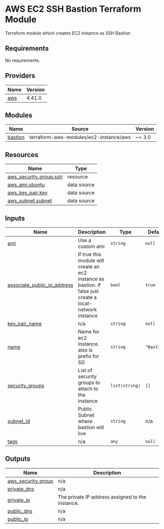 # AWS EC2 SSH Bastion Terraform Module
Terraform module which creates EC2 instance as SSH Bastion

## Requirements

No requirements.

## Providers

| Name | Version |
|------|---------|
| <a name="provider_aws"></a> [aws](#provider\_aws) | 4.41.0 |

## Modules

| Name | Source | Version |
|------|--------|---------|
| <a name="module_bastion"></a> [bastion](#module\_bastion) | terraform-aws-modules/ec2-instance/aws | ~> 3.0 |

## Resources

| Name | Type |
|------|------|
| [aws_security_group.ssh](https://registry.terraform.io/providers/hashicorp/aws/latest/docs/resources/security_group) | resource |
| [aws_ami.ubuntu](https://registry.terraform.io/providers/hashicorp/aws/latest/docs/data-sources/ami) | data source |
| [aws_key_pair.key](https://registry.terraform.io/providers/hashicorp/aws/latest/docs/data-sources/key_pair) | data source |
| [aws_subnet.subnet](https://registry.terraform.io/providers/hashicorp/aws/latest/docs/data-sources/subnet) | data source |

## Inputs

| Name | Description | Type | Default | Required |
|------|-------------|------|---------|:--------:|
| <a name="input_ami"></a> [ami](#input\_ami) | Use a custom ami | `string` | `null` | no |
| <a name="input_associate_public_ip_address"></a> [associate\_public\_ip\_address](#input\_associate\_public\_ip\_address) | If true this module will create an ec2 instance as bastion. If false just create a local-network instance | `bool` | `true` | no |
| <a name="input_key_pair_name"></a> [key\_pair\_name](#input\_key\_pair\_name) | n/a | `string` | `null` | no |
| <a name="input_name"></a> [name](#input\_name) | Name for ec2 instance. also is prefix for SG | `string` | `"Bastion"` | no |
| <a name="input_security_groups"></a> [security\_groups](#input\_security\_groups) | List of security groups to attach to the instance | `list(string)` | `[]` | no |
| <a name="input_subnet_id"></a> [subnet\_id](#input\_subnet\_id) | Public Subnet where bastion will live | `string` | n/a | yes |
| <a name="input_tags"></a> [tags](#input\_tags) | n/a | `any` | `null` | no |

## Outputs

| Name | Description |
|------|-------------|
| <a name="output_aws_security_group"></a> [aws\_security\_group](#output\_aws\_security\_group) | n/a |
| <a name="output_private_dns"></a> [private\_dns](#output\_private\_dns) | n/a |
| <a name="output_private_ip"></a> [private\_ip](#output\_private\_ip) | The private IP address assigned to the instance. |
| <a name="output_public_dns"></a> [public\_dns](#output\_public\_dns) | n/a |
| <a name="output_public_ip"></a> [public\_ip](#output\_public\_ip) | n/a |
